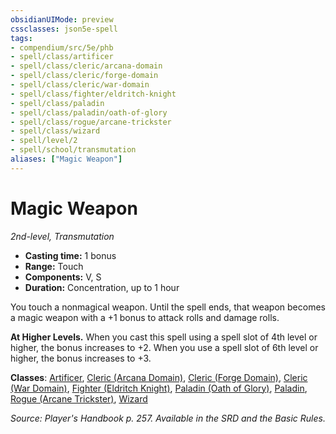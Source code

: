 ```yaml
---
obsidianUIMode: preview
cssclasses: json5e-spell
tags:
- compendium/src/5e/phb
- spell/class/artificer
- spell/class/cleric/arcana-domain
- spell/class/cleric/forge-domain
- spell/class/cleric/war-domain
- spell/class/fighter/eldritch-knight
- spell/class/paladin
- spell/class/paladin/oath-of-glory
- spell/class/rogue/arcane-trickster
- spell/class/wizard
- spell/level/2
- spell/school/transmutation
aliases: ["Magic Weapon"]
---
```

# Magic Weapon
*2nd-level, Transmutation*  

- **Casting time:** 1 bonus
- **Range:** Touch
- **Components:** V, S
- **Duration:** Concentration, up to 1 hour

You touch a nonmagical weapon. Until the spell ends, that weapon becomes a magic weapon with a +1 bonus to attack rolls and damage rolls.

**At Higher Levels.** When you cast this spell using a spell slot of 4th level or higher, the bonus increases to +2. When you use a spell slot of 6th level or higher, the bonus increases to +3.

**Classes**: [Artificer](5E2014官方资源/classes/artificer-tce.md), [Cleric (Arcana Domain)](5E2014官方资源/classes/cleric-arcana-domain-scag.md), [Cleric (Forge Domain)](5E2014官方资源/classes/cleric-forge-domain-xge.md), [Cleric (War Domain)](5E2014官方资源/classes/cleric-war-domain.md), [Fighter (Eldritch Knight)](5E2014官方资源/classes/fighter-eldritch-knight.md), [Paladin (Oath of Glory)](5E2014官方资源/classes/paladin-oath-of-glory-tce.md), [Paladin](5E2014官方资源/classes/paladin.md), [Rogue (Arcane Trickster)](5E2014官方资源/classes/rogue-arcane-trickster.md), [Wizard](5E2014官方资源/classes/wizard.md)

*Source: Player's Handbook p. 257. Available in the SRD and the Basic Rules.*